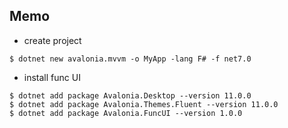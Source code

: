 ## Memo

- create project

```
$ dotnet new avalonia.mvvm -o MyApp -lang F# -f net7.0
```

- install func UI 

```
$ dotnet add package Avalonia.Desktop --version 11.0.0
$ dotnet add package Avalonia.Themes.Fluent --version 11.0.0
$ dotnet add package Avalonia.FuncUI --version 1.0.0
```


